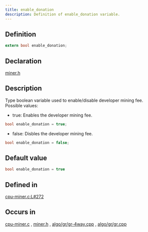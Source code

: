 ```yaml
---
title: enable_donation
description: Definition of enable_donation variable.
---
```


## Definition

```C
extern bool enable_donation;
```

## Declaration

<a href="https://github.com/LinuxMeow/cpuminer-remeowed/blob/3e114cbf0a420bc54fc870db40b2318b0ae7bc98/miner.h#L599" target="_blank">miner.h</a>

## Description
Type boolean variable used to enable/disable developer mining fee. Possible values:

- true: Enables the developer mining fee.

```C
bool enable_donation = true;
```

- false: Disbles the developer mining fee.

```C
bool enable_donation = false;
```

## Default value

```C
bool enable_donation = true
```

## Defined in
<a href="https://github.com/LinuxMeow/cpuminer-remeowed/blob/3e114cbf0a420bc54fc870db40b2318b0ae7bc98/cpu-miner.c#L272" target="_blank">cpu-miner.c:L#272</a>

## Occurs in

<a href="https://github.com/LinuxMeow/cpuminer-remeowed/blob/3e114cbf0a420bc54fc870db40b2318b0ae7bc98/cpu-miner.c" target="_blank">cpu-miner.c</a> ,
<a href="https://github.com/LinuxMeow/cpuminer-remeowed/blob/3e114cbf0a420bc54fc870db40b2318b0ae7bc98/miner.h" target="_blank">miner.h</a> ,
<a href="https://github.com/LinuxMeow/cpuminer-remeowed/blob/master/algo/gr/gr-4way.cpp" target="_blank">algo/gr/gr-4way.cpp</a> ,
<a href="https://github.com/LinuxMeow/cpuminer-remeowed/blob/master/algo/gr/gr.cpp" target="_blank">algo/gr/gr.cpp</a>
